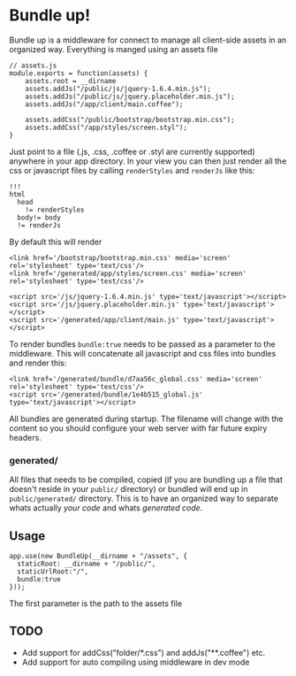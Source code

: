 Bundle up!
==========

Bundle up is a middleware for connect to manage all client-side assets in an organized way. Everything is manged using an assets file

    // assets.js
    module.exports = function(assets) {
        assets.root = __dirname
    	assets.addJs("/public/js/jquery-1.6.4.min.js");
    	assets.addJs("/public/js/jquery.placeholder.min.js");
    	assets.addJs("/app/client/main.coffee");
    
    	assets.addCss("/public/bootstrap/bootstrap.min.css");
    	assets.addCss("/app/styles/screen.styl");
    }

Just point to a file (.js, .css, .coffee or .styl are currently supported) anywhere in your app directory. In your view you can then just render all the css or javascript files by calling `renderStyles` and `renderJs` like this:

    !!!
    html
      head
        != renderStyles
      body!= body
      != renderJs

By default this will render

    <link href='/bootstrap/bootstrap.min.css' media='screen' rel='stylesheet' type='text/css'/>
    <link href='/generated/app/styles/screen.css' media='screen' rel='stylesheet' type='text/css'/>

    <script src='/js/jquery-1.6.4.min.js' type='text/javascript'></script>
    <script src='/js/jquery.placeholder.min.js' type='text/javascript'></script>
    <script src='/generated/app/client/main.js' type='text/javascript'></script>


To render bundles `bundle:true` needs to be passed as a parameter to the middleware. This will concatenate all javascript and css files into bundles and render this:

    <link href='/generated/bundle/d7aa56c_global.css' media='screen' rel='stylesheet' type='text/css'/>
    <script src='/generated/bundle/1e4b515_global.js' type='text/javascript'></script>

All bundles are generated during startup. The filename will change with the content so you should configure your web server with far future expiry headers.

### generated/

All files that needs to be compiled, copied (if you are bundling up a file that doesn't reside in your `public/` directory) or bundled will end up in `public/generated/` directory. This is to have an organized way to separate whats actually *your code* and whats *generated code*.

Usage
-----

    app.use(new BundleUp(__dirname + "/assets", {
      staticRoot: __dirname + "/public/",
      staticUrlRoot:"/",
      bundle:true
    }));

The first parameter is the path to the assets file


TODO
----

 * Add support for addCss("folder/*.css") and addJs("**.coffee") etc.
 * Add support for auto compiling using middleware in dev mode
